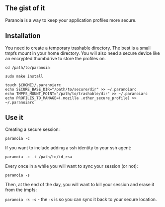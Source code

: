 ## The gist of it ##
Paranoia is a way to keep your application profiles more secure.

## Installation ##

You need to create a temporary trashable directory. The best is a small tmpfs 
mount in your home directory. You will also need a secure device like an 
encrypted thumbdrive to store the profiles on.

`cd /path/to/paranoia`

`sudo make install`

```
touch ${HOME}/.paranoiarc
echo SECURE_BASE_DIR="/path/to/secure/dir" >> ~/.paranoiarc
echo TMPFS_MOUNT_POINT="/path/to/trashable/dir" >> ~/.paranoiarc
echo PROFILES_TO_MANAGE=(.mozilla .other_secure_profile) >> ~/.paranoiarc
```

## Use it ##

Creating a secure session:

`paranoia -c`

If you want to include adding a ssh identity to your ssh agent:

`paranoia -c -i /path/to/id_rsa`

Every once in a while you will want to sync your session (or not):

`paranoia -s`

Then, at the end of the day, you will want to kill your session and erase it 
from the tmpfs:

`paranoia -k -s` - the `-s` is so you can sync it back to your secure location.
